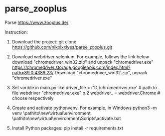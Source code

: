 # parse_zooplus
Parse https://www.zooplus.de/

Instruction:
1. Download the project:
  git clone https://github.com/nikolxxlyes/parse_zooplus.git
  
2. Download webdriver selenium. For example, follows the link below download "chromedriver_win32.zip" and unpack "chromedriver.exe"
  https://chromedriver.storage.googleapis.com/index.html?path=89.0.4389.23/
  Download "chromedriver_win32.zip", unpack "chromedriver.exe"

3. Set varible in main.py like
  driver_file = r'D:\chromedriver.exe'  # path to file webdriver "chromedriver.exe" p.2
  webdriver_ = webdriver.Chrome         # choose respectively
  
4. Create and activate pythonvenv. For example, in Windows
  python3 -m venv \path\to\new\virtual\environment
  \path\to\new\virtual\environment\Scripts\activate.bat
  
5. Install Python packages:
  pip install -r requirements.txt
  
